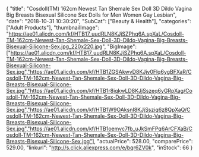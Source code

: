 {
	"title": "Cosdoll(TM) 162cm Newest Tan Shemale Sex Doll 3D Dildo Vagina Big Breasts Bisexual Silicone Sex Dolls for Men Women Gay Lesbian",
	"date": "2018-10-31 10:30:20",
	"SubCat": ["Beauty & Health"],
	"categories": ["Adult Products"],
	"thumbnailImage": "https://ae01.alicdn.com/kf/HTB17_uudRLN8KJjSZPhq6A.spXaL/Cosdoll-TM-162cm-Newest-Tan-Shemale-Sex-Doll-3D-Dildo-Vagina-Big-Breasts-Bisexual-Silicone-Sex.jpg_220x220.jpg",
	"BigImage": ["https://ae01.alicdn.com/kf/HTB17_uudRLN8KJjSZPhq6A.spXaL/Cosdoll-TM-162cm-Newest-Tan-Shemale-Sex-Doll-3D-Dildo-Vagina-Big-Breasts-Bisexual-Silicone-Sex.jpg","https://ae01.alicdn.com/kf/HTB1ZGSAkwvD8KJjy0Flq6ygBFXaR/Cosdoll-TM-162cm-Newest-Tan-Shemale-Sex-Doll-3D-Dildo-Vagina-Big-Breasts-Bisexual-Silicone-Sex.jpg","https://ae01.alicdn.com/kf/HTB1r8iqkwLD8KJjSszeq6yGRpXag/Cosdoll-TM-162cm-Newest-Tan-Shemale-Sex-Doll-3D-Dildo-Vagina-Big-Breasts-Bisexual-Silicone-Sex.jpg","https://ae01.alicdn.com/kf/HTB1W9OAksnI8KJjSsziq6z8QpXaQ/Cosdoll-TM-162cm-Newest-Tan-Shemale-Sex-Doll-3D-Dildo-Vagina-Big-Breasts-Bisexual-Silicone-Sex.jpg","https://ae01.alicdn.com/kf/HTB1oemvc7fb_uJkSmFPq6ArCFXaB/Cosdoll-TM-162cm-Newest-Tan-Shemale-Sex-Doll-3D-Dildo-Vagina-Big-Breasts-Bisexual-Silicone-Sex.jpg"],
	"actualPrice": 528.00,
	"comparePrice": 529.00,
	"linkurl": "http://s.click.aliexpress.com/e/bqr6ZV0k",
	"inStock": 66
}
